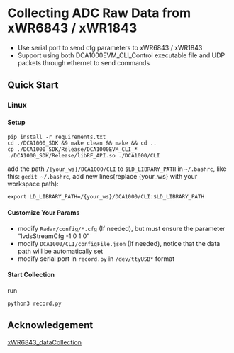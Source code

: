 # Collecting ADC Raw Data from xWR6843 / xWR1843

  - Use serial port to send cfg parameters to xWR6843 / xWR1843
  - Support using both DCA1000EVM_CLI_Control executable file and UDP packets through ethernet to send commands

## Quick Start

### Linux

#### Setup

```
pip install -r requirements.txt
cd ./DCA1000_SDK && make clean && make && cd ..
cp ./DCA1000_SDK/Release/DCA1000EVM_CLI_* ./DCA1000_SDK/Release/libRF_API.so ./DCA1000/CLI
```
add the path ```/{your_ws}/DCA1000/CLI``` to ```$LD_LIBRARY_PATH``` in ```~/.bashrc```, like this:
 ```gedit ~/.bashrc```, add new lines(replace {your_ws} with your workspace path):

```
export LD_LIBRARY_PATH=/{your_ws}/DCA1000/CLI:$LD_LIBRARY_PATH
```

#### Customize Your Params

- modify ```Radar/config/*.cfg``` (If needed), but must ensure the parameter “lvdsStreamCfg -1 0 1 0”
- modify ```DCA1000/CLI/configFile.json``` (If needed), notice that the data path will be automatically set
- modify serial port in ```record.py``` in ```/dev/ttyUSB*``` format

#### Start Collection

run

```
python3 record.py
```

## Acknowledgement

[xWR6843_dataCollection](https://github.com/fanl0228/xWR6843_dataCollection)
